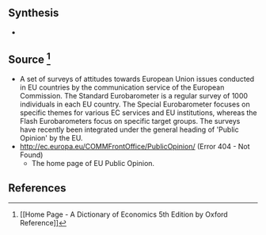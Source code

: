 ## Synthesis
- 
## Source [^1]
- A set of surveys of attitudes towards European Union issues conducted in EU countries by the communication service of the European Commission. The Standard Eurobarometer is a regular survey of 1000 individuals in each EU country. The Special Eurobarometer focuses on specific themes for various EC services and EU institutions, whereas the Flash Eurobarometers focus on specific target groups. The surveys have recently been integrated under the general heading of 'Public Opinion' by the EU.
- http://ec.europa.eu/COMMFrontOffice/PublicOpinion/ (Error 404 - Not Found)
	- The home page of EU Public Opinion.
## References

[^1]: [[Home Page - A Dictionary of Economics 5th Edition by Oxford Reference]]